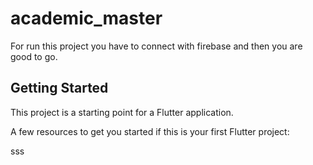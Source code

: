 # academic_master

For run this project you have to connect with firebase and then you are good to go.


## Getting Started

This project is a starting point for a Flutter application.

A few resources to get you started if this is your first Flutter project:

sss
